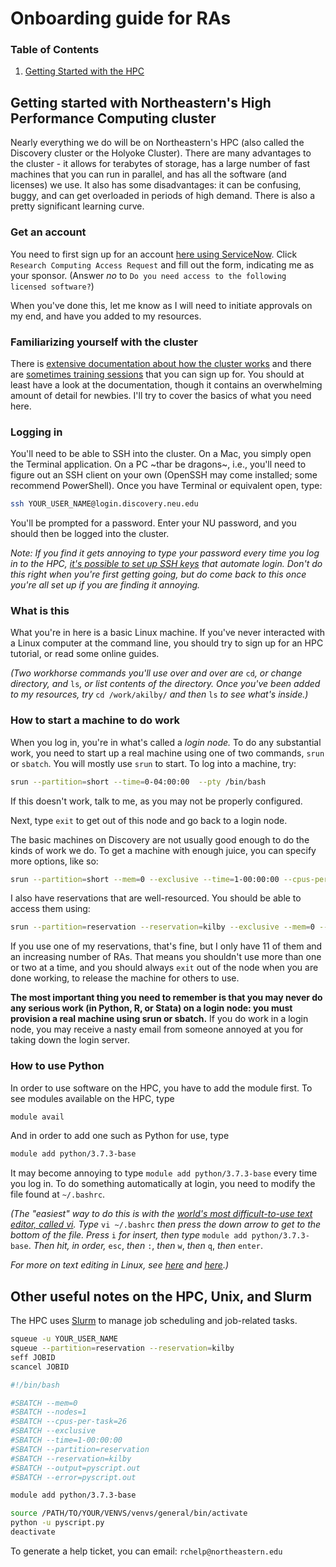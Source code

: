 # Onboarding guide for RAs

### Table of Contents
1. [Getting Started with the HPC](#getting-started-with-northeasterns-high-performance-computing-cluster)

## Getting started with Northeastern's High Performance Computing cluster

Nearly everything we do will be on Northeastern's HPC (also called the Discovery cluster or the Holyoke Cluster). There are many advantages to the cluster - it allows for terabytes of storage, has a large number of fast machines that you can run in parallel, and has all the software (and licenses) we use. It also has some disadvantages: it can be confusing, buggy, and can get overloaded in periods of high demand. There is also a pretty significant learning curve.

### Get an account

You need to first sign up for an account [here using ServiceNow](https://northeastern.service-now.com/research?id=nurc_category). Click `Research Computing Access Request` and fill out the form, indicating me as your sponsor. (Answer *no* to `Do you need access to the following licensed software?`)  

When you've done this, let me know as I will need to initiate approvals on my end, and have you added to my resources.

### Familiarizing yourself with the cluster

There is [extensive documentation about how the cluster works](https://rc-docs.northeastern.edu/en/latest/) and there are [sometimes training sessions](https://rc.northeastern.edu/support/training/) that you can sign up for. You should at least have a look at the documentation, though it contains an overwhelming amount of detail for newbies. I'll try to cover the basics of what you need here.

### Logging in

You'll need to be able to SSH into the cluster. On a Mac, you simply open the Terminal application. On a PC \~thar be dragons\~, i.e., you'll need to figure out an SSH client on your own (OpenSSH may come installed; some recommend PowerShell). Once you have Terminal or equivalent open, type:

```bash
ssh YOUR_USER_NAME@login.discovery.neu.edu
```

You'll be prompted for a password. Enter your NU password, and you should then be logged into the cluster.

*Note: If you find it gets annoying to type your password every time you log in to the HPC, [it's possible to set up SSH keys](http://sshmenu.sourceforge.net/articles/key-setup.html) that automate login. Don't do this right when you're first getting going, but do come back to this once you're all set up if you are finding it annoying.*

### What is this

What you're in here is a basic Linux machine. If you've never interacted with a Linux computer at the command line, you should try to sign up for an HPC tutorial, or read some online guides. 

*(Two workhorse commands you'll use over and over are* `cd`*, or change directory, and* `ls`*, or list contents of the directory. Once you've been added to my resources, try* `cd /work/akilby/` *and then* `ls` *to see what's inside.)*

### How to start a machine to do work

When you log in, you're in what's called a *login node.* To do any substantial work, you need to start up a real machine using one of two commands, `srun` or  `sbatch`. You will mostly use `srun` to start. To log into a machine, try:

```bash
srun --partition=short --time=0-04:00:00  --pty /bin/bash
```

If this doesn't work, talk to me, as you may not be properly configured. 

Next, type `exit` to get out of this node and go back to a login node. 

The basic machines on Discovery are not usually good enough to do the kinds of work we do. To get a machine with enough juice, you can specify more options, like so:

```bash
srun --partition=short --mem=0 --exclusive --time=1-00:00:00 --cpus-per-task=28 --pty /bin/bash
```

I also have reservations that are well-resourced. You should be able to access them using:

```bash
srun --partition=reservation --reservation=kilby --exclusive --mem=0 --time=1-00:00:00 --pty /bin/bash
```

If you use one of my reservations, that's fine, but I only have 11 of them and an increasing number of RAs. That means you shouldn't use more than one or two at a time, and you should always `exit` out of the node when you are done working, to release the machine for others to use.

**The most important thing you need to remember is that you may never do any serious work (in Python, R, or Stata) on a login node: you must provision a real machine using srun or sbatch.** If you do work in a login node, you may receive a nasty email from someone annoyed at you for taking down the login server.

### How to use Python

In order to use software on the HPC, you have to add the module first. To see modules available on the HPC, type

```bash
module avail
```
And in order to add one such as Python for use, type

```bash
module add python/3.7.3-base
``` 

It may become annoying to type `module add python/3.7.3-base` every time you log in. To do something automatically at login, you need to modify the file found at `~/.bashrc`. 

*(The "easiest" way to do this is with the [world's most difficult-to-use text editor, called vi](https://www.howtogeek.com/102468/a-beginners-guide-to-editing-text-files-with-vi/). Type* `vi ~/.bashrc` *then press the down arrow to get to the bottom of the file. Press* `i` *for insert, then type* `module add python/3.7.3-base`. *Then hit, in order,* `esc`, *then* `:`, *then* `w`, *then* `q`, *then* `enter`. 

*For more on text editing in Linux, see [here](https://www.howtogeek.com/102468/a-beginners-guide-to-editing-text-files-with-vi/) and [here](https://en.wikipedia.org/wiki/Editor_war).)*



## Other useful notes on the HPC, Unix, and Slurm

The HPC uses [Slurm](https://slurm.schedmd.com/quickstart.html) to manage job scheduling and job-related tasks. 

```bash
squeue -u YOUR_USER_NAME 
squeue --partition=reservation --reservation=kilby
seff JOBID
scancel JOBID
```

```bash
#!/bin/bash

#SBATCH --mem=0
#SBATCH --nodes=1
#SBATCH --cpus-per-task=26
#SBATCH --exclusive
#SBATCH --time=1-00:00:00
#SBATCH --partition=reservation
#SBATCH --reservation=kilby
#SBATCH --output=pyscript.out
#SBATCH --error=pyscript.out

module add python/3.7.3-base

source /PATH/TO/YOUR/VENVS/venvs/general/bin/activate
python -u pyscript.py 
deactivate
```

To generate a help ticket, you can email:
`rchelp@northeastern.edu`

